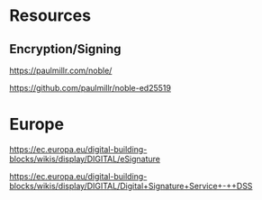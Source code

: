 # Resources

## Encryption/Signing

https://paulmillr.com/noble/

https://github.com/paulmillr/noble-ed25519




# Europe

https://ec.europa.eu/digital-building-blocks/wikis/display/DIGITAL/eSignature

https://ec.europa.eu/digital-building-blocks/wikis/display/DIGITAL/Digital+Signature+Service+-++DSS

